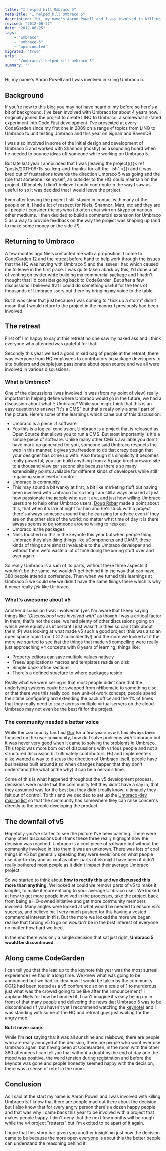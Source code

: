 ```yaml
---
title: "I helped kill Umbraco 5"
metaTitle: "I helped kill Umbraco 5"
description: "Hi, my name's Aaron Powell and I was involved in killing Umbraco 5."
revised: "2012-06-27"
date: "2012-06-25"
tags:
    - "umbraco"
    - "umbraco-5"
    - "opinionated"
migrated: "true"
urls:
    - "/umbraco/i-helped-kill-umbraco-5"
summary: ""
---
```


Hi, my name's Aaron Powell and I was involved in killing Umbraco 5.

## Background

If you're new to this blog you may not have heard of my before so here's a bit of background. I've been involved with Umbraco for about 4 years now. I originally joined the project to create LINQ to Umbraco, a somewhat ill-fated experiment into Code First development. I've presented at every CodeGarden since my first one in 2009 on a range of topics from LINQ to Umbraco to unit testing Umbraco and this year on Signalr and RavenDB.

I was also involved in some of the initial design and development of Umbraco 5 and worked with Shannon (mostly) as a sounding board when he needed to bounce ideas off someone while working on Umbraco 5.

But late last year I announced that I was [leaving the project]({{< ref "posts/2011-09-15-so-long-and-thanks-for-all-the-fish" >}}) and it was bred out of frustrations towards the direction Umbraco 5 was going and the role that someone like myself, an outsider to the HQ, could maintain on the project. Ultimately I didn't believe I could contribute in the way I saw as useful to so it was decided that I would leave the project.

Even after leaving the project I still stayed in contact with many of the people on it, I had a lot of respect for Niels, Shannon, Matt, etc and they are all people I consider friends who I'd often chat with on Skype or various other mediums. I then decided to build a commercial extension for Umbraco 5 as a way to provide feedback on the way the project was shaping up (and to make some money on the side :P).

## Returning to Umbraco

A few months ago Niels contacted me with a proposition, I come to CodeGarden 12 and the retreat before hand to help work through the issues that the HQ was having with Umbraco 5 and the issues I had which caused me to leave in the first place. I was quite taken aback by this, I'd done a bit of venting on twitter while building my commercial package and I hadn't thought that I'd consider going back to CodeGarden. But after a few discussions I believed that I could do something useful for the tens of thousands of Umbraco users out there by bringing my voice to the table.

But it was clear that just because I was coming to "kick up a storm" didn't mean that I would return to the project in the manner I previously had been involved.

## The retreat

First off I'm happy to say at this retreat no one saw my naked ass and I think everyone who attended was grateful for that.

Secondly this year we had a good mixed bag of people at the retreat, there was everyone from HQ employees to contributors to package developers to site builders and people just passionate about open source and we all were involved in various discussions.

### What is Umbraco?

One of the discussions I was involved in was (from my point of view) really important in helping define where Umbraco would go in the future, we had a discussion about what _is_ Umbraco? While you might think that this is an easy question to answer "It's a CMS" but that's really only a small part of the picture. Here's some of the learnings which came out of this discussion:

-   Umbraco is a piece of software
-   Yes this is a logical conclusion, Umbraco is a project that is released as Open Source that allows you to run a CMS. But most importantly is it's a simple piece of software. Unlike many other CMS's available you don't have mark-up generated for you, someone said Umbraco respects the web in this manner, it gives you freedom to do that crazy design that your designer has come up with. Also through it's simplicity it becomes really powerful, you can build anything from a 5 page brochureware site to a thousand view per second site because there's so many extensibility points available for different kinds of developers while still regaining some level of control
-   Umbraco is community
-   This may sound a bit wanky at first, a bit like marketing fluff but having been involved with Umbraco for so long I am still always amazed at just how passionate the people who use it are, and just how willing Umbraco users are to help other Umbraco users. [Doug Robar](https://twitter.com/#!/drobar) made a point about this, that when it's late at night for him and he's stuck with a project there's always someone around that he can ping for advice even if they are on the other side of the world; no matter what time of day it is there always seems to be someone around willing to help out
-   Umbraco is the packages
-   Niels touched on this in the keynote this year but when people thing Umbraco they also thing things like uComponents and DAMP, these kinds of things are almost invaluable to the Umbraco developer and without them we'd waste a lot of time doing the boring stuff over and over again

So really Umbraco is a sum of its parts, without these three aspects it wouldn't be the same, we wouldn't get behind it in the way that can have 380 people attend a conference. Then when we turned this learnings at Umbraco 5 we could see we didn't have the same things there which is why it never really _felt_ like Umbraco.

### What's awesome about v5

Another discussion I was involved in (yes I'm aware that I keep saying things like _"Discussions I was involved with"_ as though I was a critical factor in them, that's not the case, we had plenty of other discussions going on which were equally as important I just wasn't in them so can't talk about them :P) was looking at what made v5 such a good project (this was also an open space topic from CG12 coincidently!) and the more we looked at it the more we started to see that the things that made v5 compelling were really just approaching v4 concepts with 8 years of learning, things like:

-   Property editors can save multiple values natively
-   Trees/ applications/ macros and templates reside on disk
-   Simple back-office sections
-   There's a defined structure to where packages reside

Really what we were seeing is that most people didn't care that the underlying systems could be swapped from nHibernate to something else, or that there was this really cool new unit-of-work concept, people spend their time configuring and extending the back office and the 1% of times that they really need to scale across multiple virtual servers on the cloud Umbraco may not even be the best fit for the project.

### The community needed a better voice

While the community has had [Our](http://our.umbraco.org) for a few years now it has always been focused on the _user_ community, how do I solve problems _with_ Umbraco but it was never very good when it came to solving the problems _in_ Umbraco. This topic was more born out of discussions with various people and not a structured discussion but ultimately contributors, HQ and implementers alike wanted a way to discuss the direction of Umbraco itself, people have businesses built around it so when changes happen that they don't understand (the what or the why) it can be a nervous time.

Some of this is what happened throughout the v5 development process, decisions were made that the community felt they didn't have a say in, that they assumed was for the best but they didn't really know; ultimately they felt out of control. To this end we decided to set up the [Umbraco-dev mailing list](https://www.aaron-powell.com/umbraco/introducing-umbraco-contributor-list) so that the community has somewhere they can raise concerns directly to the people developing the product.

## The downfall of v5

Hopefully you've started to see the picture I've been painting. There were many other discussions but I think these three really highlight how the decision was reached. Umbraco is a cool piece of software but without the community involved in it to them it was an unknown. There was lots of cool things in v5 but generally speaking they were evolutions on what people use day-to-day and as cool as other parts of v5 might have been it didn't really bothered most people as it didn't impact their average Umbraco project.

So we started to think about **how to rectify this** and **we discussed this more than anything**. We looked at could we remove parts of v5 to make it simpler, to make it more enticing to your average Umbraco user. We looked at how to get more people involved in the processes, take the project back from being a HQ-owned initiative and get more community members involved. Many angles were looked at what would be needed to ensure v5's success, and believe me I very much pushed for this having a vested commercial interest in this. But the more we looked the more we began realise that forcing v5 to go on _wouldn't_ be in the best interest of everyone no matter how hard we tried.

In the end there was only a single decision that sat just right, **Umbraco 5 would be discontinued**.

## Along came CodeGarden

I can tell you that the lead up to the keynote this year was the most surreal experience I've had in a long time. We knew what was going to be announced but we had no idea how it would be taken by the community. CG12 had been touted as a v5 conference so on a scale of 1 to murderous just what was the crowed going to be like after the announcement? I applaud Niels for how he handled it, I can't imagine it's easy being up in front of that many people and delivering the news that Umbraco 5 was to be discontinued (if you haven't yet I recommend watching the [keynote](https://vimeo.com/142483103)) and I was standing with some of the HQ and retreat guys just waiting for the angry mob.

**But it never came.**

While I'm **not** saying that it was all sunshine and rainbows, there are people who are really annoyed at the decision, there are people who wont ever use Umbraco again, but having been at CodeGarden, in the room with the other 380 attendees I can tell you that without a doubt by the end of day one the mood was positive, the weird tension during registration and before the keynote was gone and people honestly seemed happy with the decision, there was a sense of relief in the room.

## Conclusion

As I said at the start my name is Aaron Powell and I was involved with killing Umbraco 5. I know that there are people mad out there about the decision but I also know that for every angry person there's a dozen happy people and that was why I came back this year to be involved with a project that makes people happy. I don't deny that the next few months will be rough while the v4 project "restarts" but I'm excited to be apart of it again.

I hope that this story has given you another insight on just how the decision came to be because the more open everyone is about this the better people can understand the reasoning behind it.

